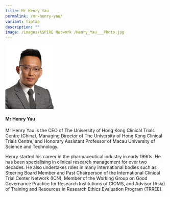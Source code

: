 ```yaml
---
title: Mr Henry Yau
permalink: /mr-henry-yau/
variant: tiptap
description: ""
image: /images/ASPIRE Network /Henry_Yau___Photo.jpg
---
```

<p></p>
<div class="isomer-image-wrapper">
<img style="width: 30%;" height="auto" width="100%" alt="" src="/images/ASPIRE Network /Henry_Yau___Photo.jpg">
</div>
<h4>Mr Henry Yau</h4>
<p>Mr Henry Yau is the CEO of The University of Hong Kong Clinical Trials
Centre (China), Managing Director of The University of Hong Kong Clinical
Trials Centre, and Honorary Assistant Professor of Macau University of
Science and Technology.</p>
<p>Henry started his career in the pharmaceutical industry in early 1990s.
He has been specialising in clinical research management for over two decades.
He also undertakes roles in many international bodies such as Steering
Board Member and Past Chairperson of the International Clinical Trial Center
Network (ICN), Member of the Working Group on Good Governance Practice
for Research Institutions of CIOMS, and Advisor (Asia) of Training and
Resources in Research Ethics Evaluation Program (TRREE).&nbsp;</p>
<p>&nbsp;</p>
<p></p>